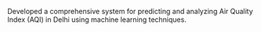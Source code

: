 Developed a comprehensive system for predicting and analyzing Air Quality Index (AQI) in Delhi using machine learning techniques.
